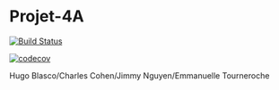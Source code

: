 ﻿# Projet-4A
[![Build Status](https://travis-ci.com/Jimmmyy/Projet-4A.svg?branch=master)](https://travis-ci.com/Jimmmyy/Projet-4A)


[![codecov](https://codecov.io/gh/Jimmmyy/Projet-4A/branch/master/graph/badge.svg)](https://codecov.io/gh/Jimmmyy/Projet-4A)



Hugo Blasco/Charles Cohen/Jimmy Nguyen/Emmanuelle Tourneroche


